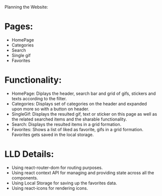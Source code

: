 Planning the Website:

# Pages:

- HomePage
- Categories
- Search
- Single gif
- Favorites

# Functionality:
- HomePage:
  Diplays the header, search bar and grid of gifs, stickers and texts according to the filter.
- Categories:
  Displays set of categories on the header and expanded upon more so with a button on header.
- SingleGif:
  Displays the resulted gif, text or sticker on this page as well as the related searched items and the sharable functionality.
- Search:
  Displays the resulted items in a grid formation.
- Favorites:
  Shows a list of liked as favorite, gifs in a grid formation. Favorites gets saved in the local storage.

# LLD Details:
- Using react-router-dom for routing purposes.
- Using react context API for managing and providing state across all the components.
- Using Local Storage for saving up the favorites data.
- Using react-icons for rendering icons.
